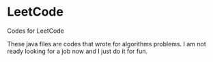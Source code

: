 # LeetCode
Codes for LeetCode

These java files are codes that wrote for algorithms problems.
I am not ready looking for a job now and I just do it for fun.
